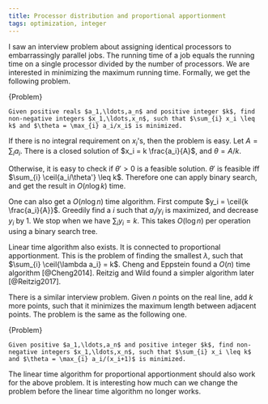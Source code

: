 ```yaml
---
title: Processor distribution and proportional apportionment
tags: optimization, integer
---
```


I saw an interview problem about assigning identical processors to embarrassingly parallel jobs. The running time of a job equals the running time on a single processor divided by the number of processors. We are interested in minimizing the maximum running time. Formally, we get the following problem.

{Problem}

    Given positive reals $a_1,\ldots,a_n$ and positive integer $k$, find non-negative integers $x_1,\ldots,x_n$, such that $\sum_{i} x_i \leq k$ and $\theta = \max_{i} a_i/x_i$ is minimized.

If there is no integral requirement on $x_i$'s, then the problem is easy. Let $A=\sum_{i} a_i$. There is a closed solution of $x_i = k \frac{a_i}{A}$, and $\theta = A / k$.

Otherwise, it is easy to check if $\theta'>0$ is a feasible solution. $\theta'$ is feasible iff $\sum_{i} \ceil{a_i/\theta'} \leq k$. Therefore one can apply binary search, and get the result in $O(n\log k)$ time.

One can also get a $O(n\log n)$ time algorithm. First compute $y_i = \ceil{k \frac{a_i}{A}}$. Greedily find a $i$ such that $a_i/y_i$ is maximized, and decrease $y_i$ by $1$. We stop when we have $\sum_{i} y_i=k$. This takes $O(\log n)$ per operation using a binary search tree. 

Linear time algorithm also exists. It is connected to proportional apportionment. This is the problem of finding the smallest $\lambda$, such that $\sum_{i} \ceil{\lambda a_i} = k$. Cheng and Eppstein found a $O(n)$ time algorithm [@Cheng2014]. Reitzig and Wild found a simpler algorithm later [@Reitzig2017].

There is a similar interview problem. Given $n$ points on the real line, add $k$ more points, such that it minimizes the maximum length between adjacent points. The problem is the same as the following one.

{Problem}

    Given positive $a_1,\ldots,a_n$ and positive integer $k$, find non-negative integers $x_1,\ldots,x_n$, such that $\sum_{i} x_i \leq k$ and $\theta = \max_{i} a_i/(x_i+1)$ is minimized.

The linear time algorithm for proportional apportionment should also work for the above problem. It is interesting how much can we change the problem before the linear time algorithm no longer works.